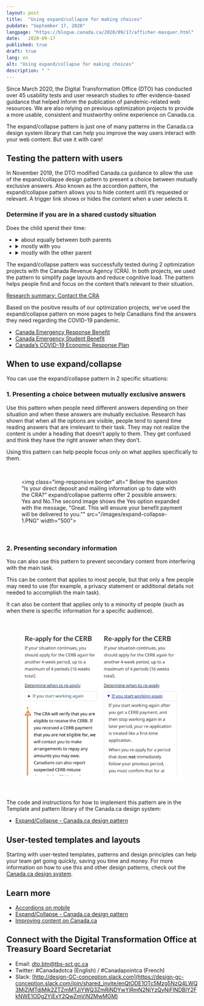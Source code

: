 ```yaml
---
layout: post
title:  "Using expand/collapse for making choices"
pubdate: "September 17, 2020"
langpage: "https://blogue.canada.ca/2020/09/17/afficher-masquer.html"
date:   2020-09-17
published: true
draft: true
lang: en
alt: "Using expand/collapse for making choices"
description: " "
---
```

Since March 2020, the Digital Transformation Office (DTO) has conducted over 45 usability tests and user research studies to offer evidence-based guidance that helped inform the publication of pandemic-related web resources. We are also relying on previous optimization projects to provide a more usable, consistent and trustworthy online experience on Canada.ca. 

The expand/collapse pattern is just one of many patterns in the Canada.ca design system library that can help you improve the way users interact with your web content. But use it with care!

## Testing the pattern with users

In November 2019, the DTO modified Canada.ca guidance to allow the use of the expand/collapse design pattern to present a choice between mutually exclusive answers. Also known as the accordion pattern, the expand/collapse pattern allows you to hide content until it’s requested or relevant. A trigger link shows or hides the content when a user selects it.

<h3>Determine if you are in a shared custody situation</h3>
<p>Does the child spend their time:</p>
<ul class="list-unstyled">
 <li>
  <details>
   <summary>about equally between both parents</summary>
   <p>If the child shares their time about equally between the parents, then both parents are considered to have <strong>shared custody</strong> of that child...</p>
  </details>
 </li>
 <li>
  <details>
   <summary>mostly with you</summary>
   <p>If the child lives with you most of the time, you are considered to have <strong>primary custody</strong> for the purposes of the Canada child benefit...</p>
  </details>
 </li>
 <li>
  <details>
   <summary>mostly with the other parent</summary>
   <p>If the child lives with the other parent most of the time, the other parent is considered to have <strong>primary custody</strong> for the purposes of the Canada child benefit...</p>
  </details>
 </li>
</ul>


The expand/collapse pattern was successfully tested during 2 optimization projects with the Canada Revenue Agency (CRA). In both projects, we used the pattern to simplify page layouts and reduce cognitive load. The pattern helps people find and focus on the content that’s relevant to their situation.

[Research summary: Contact the CRA](https://blog.canada.ca/research-summaries/cra-contact-us-research-summary.html)

Based on the positive results of our optimization projects, we’ve used the expand/collapse pattern on more pages to help Canadians find the answers they need regarding the COVID-19 pandemic.

* [Canada Emergency Response Benefit](https://www.canada.ca/en/services/benefits/ei/cerb-application.html#payments)
* [Canada Emergency Student Benefit](https://www.canada.ca/en/revenue-agency/services/benefits/emergency-student-benefit/cesb-how-much.html)
* [Canada’s COVID-19 Economic Response Plan](https://www.canada.ca/en/department-finance/economic-response-plan.html)

## When to use expand/collapse

You can use the expand/collapse pattern in 2 specific situations:

### 1. Presenting a choice between mutually exclusive answers

Use this pattern when people need different answers depending on their situation and when these answers are mutually exclusive. Research has shown that when all the options are visible, people tend to spend time reading answers that are irrelevant to their task. They may not realize the content is under a heading that doesn’t apply to them. They get confused and think they have the right answer when they don’t.

Using this pattern can help people focus only on what applies specifically to them. 

<br><figure>
<img class="img-responsive border" alt=" Below the question "Is your direct deposit and mailing information up to date with the CRA?" expand/collapse patterns offer 2 possible answers: Yes and No.The second image shows the Yes option expanded with the message, "Great. This will ensure your benefit payment will be delivered to you.""
 src="/images/expand-collapse-1.PNG" width="500">
</figure>
<br>

### 2. Presenting secondary information

You can also use this pattern to prevent secondary content from interfering with the main task.

This can be content that applies to most people, but that only a few people may need to use (for example, a privacy statement or additional details not needed to accomplish the main task).

It can also be content that applies only to a minority of people (such as when there is specific information for a specific audience).

<br><figure>
<img class="img-responsive border" alt=" Heat map from an eye tracking study that shows how the eyes moved across and then down the page in a basic F pattern"
 src="/images/CERB.JPG" width="500">
</figure>
<br>

The code and instructions for how to implement this pattern are in the Template and pattern library of the Canada.ca design system: 
* [Expand/Collapse - Canada.ca design pattern](https://design.canada.ca/common-design-patterns/collapsible-content.html)

## User-tested templates and layouts

Starting with user-tested templates, patterns and design principles can help your team get going quickly, saving you time and money. 
For more information on how to use this and other design patterns, check out the [Canada.ca design system](https://www.canada.ca/en/government/about/design-system.html).

## Learn more

* [Accordions on mobile](https://www.nngroup.com/articles/mobile-accordions/)
* [Expand/Collapse - Canada.ca design pattern](https://design.canada.ca/common-design-patterns/collapsible-content.html)
* [Improving content on Canada.ca](https://blog.canada.ca/pages/project-overview.html)

## Connect with the Digital Transformation Office at Treasury Board Secretariat

* Email: [dto.btn@tbs-sct.gc.ca](mailto:dto.btn@tbs-sct.gc.ca)
* Twitter: #Canadadotca (English) / #Canadapointca (French)
* Slack: [http://design-GC-conception.slack.com](https://design-gc-conception.slack.com/join/shared_invite/enQtODE1OTc5Mzg5NzQ4LWQ3MjZjMTdjMjk2ZTZmMTJjYWQ3ZmRiNDYwYjRmN2NjYzQyNjFlNDBlY2FkNWE1ODg2YjExY2QwZmVjN2MwMGM)
